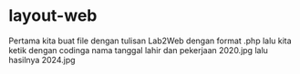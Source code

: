 # layout-web
Pertama kita buat file dengan tulisan Lab2Web
dengan format .php
lalu kita ketik dengan codinga nama tanggal lahir dan pekerjaan
2020.jpg
lalu hasilnya
2024.jpg
